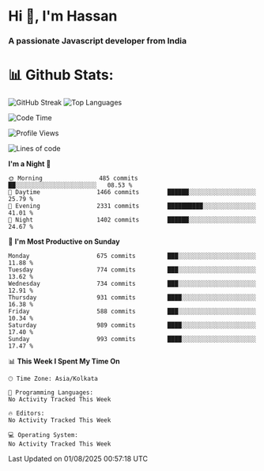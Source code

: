 # Hi 👋, I'm Hassan
### A passionate Javascript developer from India


# 📊 Github Stats:
![GitHub Streak](https://github-readme-streak-stats.herokuapp.com/?user=codeblooded47&theme=dracula&hide_border=false)
![Top Languages](https://github-readme-stats.vercel.app/api/top-langs/?username=codeblooded47&layout=compact&theme=dracula)



<!--START_SECTION:waka-->
![Code Time](http://img.shields.io/badge/Code%20Time-883%20hrs%201%20min-blue)

![Profile Views](http://img.shields.io/badge/Profile%20Views-0-blue)

![Lines of code](https://img.shields.io/badge/From%20Hello%20World%20I%27ve%20Written-24.2%20million%20lines%20of%20code-blue)

**I'm a Night 🦉** 

```text
🌞 Morning                485 commits         ██░░░░░░░░░░░░░░░░░░░░░░░   08.53 % 
🌆 Daytime                1466 commits        ██████░░░░░░░░░░░░░░░░░░░   25.79 % 
🌃 Evening                2331 commits        ██████████░░░░░░░░░░░░░░░   41.01 % 
🌙 Night                  1402 commits        ██████░░░░░░░░░░░░░░░░░░░   24.67 % 
```
📅 **I'm Most Productive on Sunday** 

```text
Monday                   675 commits         ███░░░░░░░░░░░░░░░░░░░░░░   11.88 % 
Tuesday                  774 commits         ███░░░░░░░░░░░░░░░░░░░░░░   13.62 % 
Wednesday                734 commits         ███░░░░░░░░░░░░░░░░░░░░░░   12.91 % 
Thursday                 931 commits         ████░░░░░░░░░░░░░░░░░░░░░   16.38 % 
Friday                   588 commits         ███░░░░░░░░░░░░░░░░░░░░░░   10.34 % 
Saturday                 989 commits         ████░░░░░░░░░░░░░░░░░░░░░   17.40 % 
Sunday                   993 commits         ████░░░░░░░░░░░░░░░░░░░░░   17.47 % 
```


📊 **This Week I Spent My Time On** 

```text
🕑︎ Time Zone: Asia/Kolkata

💬 Programming Languages: 
No Activity Tracked This Week

🔥 Editors: 
No Activity Tracked This Week

💻 Operating System: 
No Activity Tracked This Week
```


 Last Updated on 01/08/2025 00:57:18 UTC
<!--END_SECTION:waka-->


